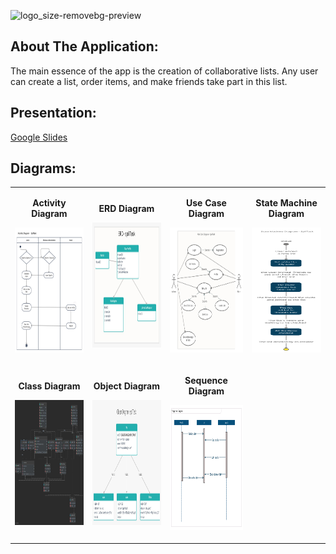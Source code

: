 
![logo_size-removebg-preview](https://user-images.githubusercontent.com/57085913/98835196-c964be00-2448-11eb-9307-2b7f632c979c.png)

## About The Application:

The main essence of the app is the creation of collaborative lists.
Any user can create a list, order items, and make friends take part in this list.

## Presentation:

[Google Slides](https://docs.google.com/presentation/d/1lDWVJpqH5pZ63cGsaRdLLoj93Z5lJBd54WriAhQrHm0/edit#slide=id.gb32225c50c_2_1 "Google Slides")

## Diagrams:

<table>
<tbody>
<tr>
<td style = "text-align: center;">
  <p stayle = "text-align: center;"><Strong>Activity Diagram</Strong> </p>
  <p><img src = "https://github.com/Avital-Pikovsky/SPLITASK/blob/master/app/src/main/Photos/Diagrams/Activity.png" width="200" height="200"></p>
</td>

<td style = "text-align: center;">
  <p stayle = "text-align: center;"><Strong>ERD Diagram</Strong> </p>
  <p><img src = "https://github.com/Avital-Pikovsky/SPLITASK/blob/master/app/src/main/Photos/Diagrams/ERD.png" width="200" height="200"></p>
</td>
  <td style = "text-align: center;">
  <p stayle = "text-align: center;"><Strong>Use Case Diagram</Strong> </p>
  <p><img src = "https://github.com/Avital-Pikovsky/SPLITASK/blob/master/app/src/main/Photos/Diagrams/Use%20Case.png" width="200" height="200"></p>
</td>
<td style = "text-align: center;">
  <p stayle = "text-align: center;"><Strong>State Machine Diagram</Strong> </p>
  <p><img src = "https://github.com/Avital-Pikovsky/SPLITASK/blob/master/app/src/main/Photos/Diagrams/State%20Machine.png" width="200" height="200" ></p>
</td>
</tr>

<tr>
<td style = "text-align: center;">
  <p stayle = "text-align: center;"><Strong>Class Diagram</Strong> </p>
  <p><img src = "https://github.com/Avital-Pikovsky/SPLITASK/blob/master/app/src/main/Photos/Diagrams/Class.png" width="200" height="200"></p>
</td>
<td style = "text-align: center;">
  <p stayle = "text-align: center;"><Strong>Object Diagram</Strong> </p>
  <p><img src = "https://github.com/Avital-Pikovsky/SPLITASK/blob/master/app/src/main/Photos/Diagrams/Object.png" width="200" height="200"></p>
</td>
<td style = "text-align: center;">
  <p stayle = "text-align: center;"><Strong>Sequence Diagram</Strong> </p>
  <p><img src = "https://github.com/Avital-Pikovsky/SPLITASK/blob/master/app/src/main/Photos/Diagrams/Sequence.png" width="200" height="200"></p>
</td>
</tr>
</tbody>
</table>
